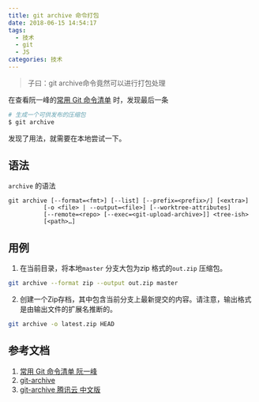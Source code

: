 ```yaml
---
title: git archive 命令打包
date: 2018-06-15 14:54:17
tags:
  - 技术
  - git
  - JS
categories: 技术
---
```


> 子曰：git archive命令竟然可以进行打包处理

在查看阮一峰的[常用 Git 命令清单](http://www.ruanyifeng.com/blog/2015/12/git-cheat-sheet.html) 时，发现最后一条
```bash
# 生成一个可供发布的压缩包
$ git archive
```
发现了用法，就需要在本地尝试一下。

<!--more-->

## 语法
`archive` 的语法
```
git archive [--format=<fmt>] [--list] [--prefix=<prefix>/] [<extra>]
	      [-o <file> | --output=<file>] [--worktree-attributes]
	      [--remote=<repo> [--exec=<git-upload-archive>]] <tree-ish>
	      [<path>…​]
```

## 用例
1. 在当前目录，将本地`master` 分支大包为zip 格式的`out.zip` 压缩包。
```bash
git archive --format zip --output out.zip master
```
2. 创建一个Zip存档，其中包含当前分支上最新提交的内容。请注意，输出格式是由输出文件的扩展名推断的。
```bash
git archive -o latest.zip HEAD
```

## 参考文档
1. [常用 Git 命令清单 阮一峰](http://www.ruanyifeng.com/blog/2015/12/git-cheat-sheet.html)
2. [git-archive](https://git-scm.com/docs/git-archive)
3. [git-archive 腾讯云 中文版](https://cloud.tencent.com/developer/section/1138638)
